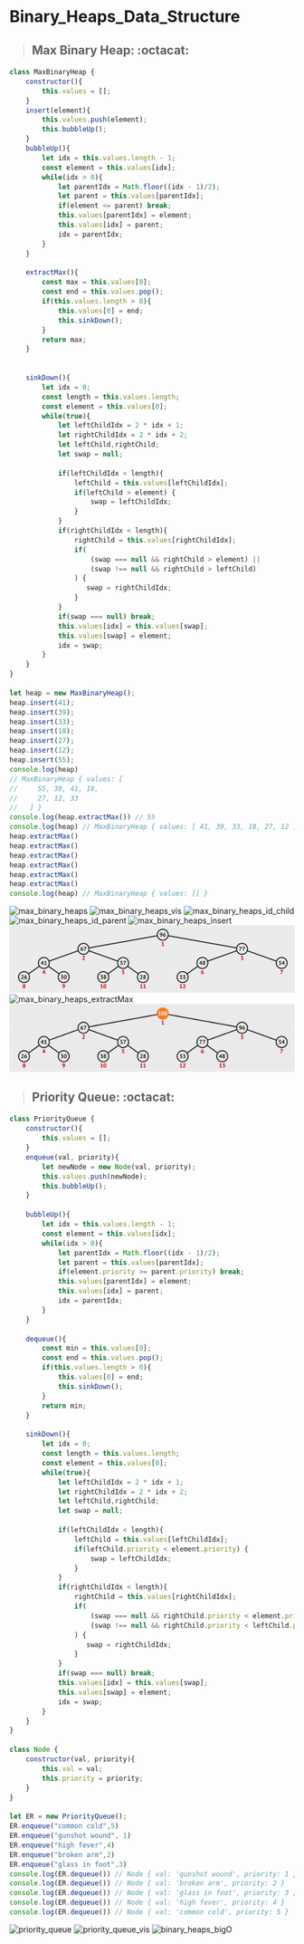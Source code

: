 # Binary_Heaps_Data_Structure



> ## Max Binary Heap: :octacat:

``` js
class MaxBinaryHeap {
    constructor(){
        this.values = [];
    }
    insert(element){
        this.values.push(element);
        this.bubbleUp();
    }
    bubbleUp(){
        let idx = this.values.length - 1;
        const element = this.values[idx];
        while(idx > 0){
            let parentIdx = Math.floor((idx - 1)/2);
            let parent = this.values[parentIdx];
            if(element <= parent) break;
            this.values[parentIdx] = element;
            this.values[idx] = parent;
            idx = parentIdx;
        }
    }

    extractMax(){
        const max = this.values[0];
        const end = this.values.pop();
        if(this.values.length > 0){
            this.values[0] = end;
            this.sinkDown();
        }
        return max;
    }


    sinkDown(){
        let idx = 0;
        const length = this.values.length;
        const element = this.values[0];
        while(true){
            let leftChildIdx = 2 * idx + 1;
            let rightChildIdx = 2 * idx + 2;
            let leftChild,rightChild;
            let swap = null;

            if(leftChildIdx < length){
                leftChild = this.values[leftChildIdx];
                if(leftChild > element) {
                    swap = leftChildIdx;
                }
            }
            if(rightChildIdx < length){
                rightChild = this.values[rightChildIdx];
                if(
                    (swap === null && rightChild > element) || 
                    (swap !== null && rightChild > leftChild)
                ) {
                   swap = rightChildIdx;
                }
            }
            if(swap === null) break;
            this.values[idx] = this.values[swap];
            this.values[swap] = element;
            idx = swap;
        }
    }
}

let heap = new MaxBinaryHeap();
heap.insert(41);
heap.insert(39);
heap.insert(33);
heap.insert(18);
heap.insert(27);
heap.insert(12);
heap.insert(55);
console.log(heap)
// MaxBinaryHeap { values: [
//     55, 39, 41, 18,
//     27, 12, 33
//   ] }
console.log(heap.extractMax()) // 55
console.log(heap) // MaxBinaryHeap { values: [ 41, 39, 33, 18, 27, 12 ] }
heap.extractMax()
heap.extractMax()
heap.extractMax()
heap.extractMax()
heap.extractMax()
heap.extractMax()
console.log(heap) // MaxBinaryHeap { values: [] }
```


![max_binary_heaps](https://github.com/NoriKaneshige/Binary_Heaps_Data_Structureh/blob/master/max_binary_heaps.png)
![max_binary_heaps_vis](https://github.com/NoriKaneshige/Binary_Heaps_Data_Structureh/blob/master/max_binary_heaps_vis.png)
![max_binary_heaps_id_child](https://github.com/NoriKaneshige/Binary_Heaps_Data_Structureh/blob/master/max_binary_heaps_id_child.png)
![max_binary_heaps_id_parent](https://github.com/NoriKaneshige/Binary_Heaps_Data_Structureh/blob/master/max_binary_heaps_id_parent.png)
![max_binary_heaps_insert](https://github.com/NoriKaneshige/Binary_Heaps_Data_Structureh/blob/master/max_binary_heaps_insert.png)
![max_binary_heaps_insert](max_binary_heaps_insert.gif)
![max_binary_heaps_extractMax](https://github.com/NoriKaneshige/Binary_Heaps_Data_Structureh/blob/master/max_binary_heaps_extractMax.png)
![max_binary_heaps_extractMax](max_binary_heaps_extractMax.gif)

> ## Priority Queue: :octacat:
``` js
class PriorityQueue {
    constructor(){
        this.values = [];
    }
    enqueue(val, priority){
        let newNode = new Node(val, priority);
        this.values.push(newNode);
        this.bubbleUp();
    }

    bubbleUp(){
        let idx = this.values.length - 1;
        const element = this.values[idx];
        while(idx > 0){
            let parentIdx = Math.floor((idx - 1)/2);
            let parent = this.values[parentIdx];
            if(element.priority >= parent.priority) break;
            this.values[parentIdx] = element;
            this.values[idx] = parent;
            idx = parentIdx;
        }
    }

    dequeue(){
        const min = this.values[0];
        const end = this.values.pop();
        if(this.values.length > 0){
            this.values[0] = end;
            this.sinkDown();
        }
        return min;
    }

    sinkDown(){
        let idx = 0;
        const length = this.values.length;
        const element = this.values[0];
        while(true){
            let leftChildIdx = 2 * idx + 1;
            let rightChildIdx = 2 * idx + 2;
            let leftChild,rightChild;
            let swap = null;

            if(leftChildIdx < length){
                leftChild = this.values[leftChildIdx];
                if(leftChild.priority < element.priority) {
                    swap = leftChildIdx;
                }
            }
            if(rightChildIdx < length){
                rightChild = this.values[rightChildIdx];
                if(
                    (swap === null && rightChild.priority < element.priority) || 
                    (swap !== null && rightChild.priority < leftChild.priority)
                ) {
                   swap = rightChildIdx;
                }
            }
            if(swap === null) break;
            this.values[idx] = this.values[swap];
            this.values[swap] = element;
            idx = swap;
        }
    }
}

class Node {
    constructor(val, priority){
        this.val = val;
        this.priority = priority;
    }
}

let ER = new PriorityQueue();
ER.enqueue("common cold",5)
ER.enqueue("gunshot wound", 1)
ER.enqueue("high fever",4)
ER.enqueue("broken arm",2)
ER.enqueue("glass in foot",3)
console.log(ER.dequeue()) // Node { val: 'gunshot wound', priority: 1 }
console.log(ER.dequeue()) // Node { val: 'broken arm', priority: 2 }
console.log(ER.dequeue()) // Node { val: 'glass in foot', priority: 3 }
console.log(ER.dequeue()) // Node { val: 'high fever', priority: 4 }
console.log(ER.dequeue()) // Node { val: 'common cold', priority: 5 }
```
![priority_queue](https://github.com/NoriKaneshige/Binary_Heaps_Data_Structureh/blob/master/priority_queue.png)
![priority_queue_vis](https://github.com/NoriKaneshige/Binary_Heaps_Data_Structureh/blob/master/priority_queue_vis.png)
![binary_heaps_bigO](https://github.com/NoriKaneshige/Binary_Heaps_Data_Structureh/blob/master/binary_heaps_bigO.png)

